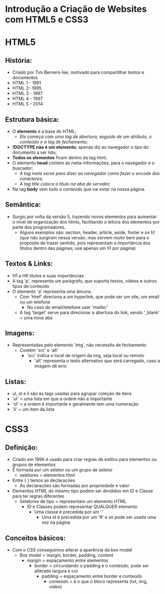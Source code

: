 # Introdução a Criação de Websites com HTML5 e CSS3



# HTML5 

## História:

- Criado por Tim Berners-lee, motivado para compartilhar textos e documentos
- HTML 1 - 1991
- HTML 2- 1995
- HTML 3 - 1997
- HTML 4 - 1997
- HTML 5 - 2014



## Estrutura básica:

- O **elemento** é a base do HTML;
  - *Ele começa com uma tag de abertura, seguido de um atributo, o conteúdo e a tag de fechamento;*
- **!DOCTYPE não é um elemento**; apenas diz ao navegador o tipo do documento a ser lido;
- **Todos os elementos** ficam dentro da tag html;
- O elemento **head** contém as meta-informações, para o navegador e o buscador;
  - *A tag meta serve para dizer ao navegador como fazer o encode dos caracteres;*
  - *A tag title coloca o título na aba do servidor;*
- Na tag **body** vem todo o conteúdo que vai estar na nossa página.



## Semântica:

- Surgiu por volta da versão 5, trazendo novos elementos para aumentar o nível de organização dos htmls, facilitando a leitura dos elementos por parte dos programadores.
  - Alguns exemplos são: section, header, article, aside, footer e os h1 (que não surgiram nessa versão, mas servem muito bem para o propósito de trazer sentido, pois representam a importância dos titulos dentro das páginas; use apenas um h1 por página)



## Textos & Links:

- H1 a H6 títulos e suas importâncias
- A tag 'p', representa um parágrafo, que suporta textos, vídeos e outros tipos de conteúdo
- O elemento 'a' representa uma âncora:
  - Com 'Href' direciona a um hyperlink, que pode ser um site, um email ou um telefone
    - No caso do email/telefone usar 'mailto:'
  - A tag 'target' serve para direcionar a abertura do link, sendo '_blank' = uma nova aba



## Imagens:

- Representadas pelo elemento 'img', não necessita de fechamento
  - Contém 'src' e 'alt'
    - 'src' indica o local de origem da img, seja local ou remoto
      - 'alt' representa o texto alternativo que será carregado, caso a imagem dê erro



## Listas:

- ul, ol e li são as tags usadas para agrupar coleção de itens
- 'ul' = uma lista em que a ordem não é importante
- 'ol' = a ordem é importante e geralmente tem uma numeração
- 'li' = um item da lista



# CSS3

## Definição:

- Criado em 1996 é usado para criar regras de estilos para elementos ou grupos de elementos
- É formada por um seletor ou um grupo de seletor
  - seletores = elementos html
- Entre { } temos as declarações
  - As declarações são formadas por propriedade e  valor
- Elementos HTML do mesmo tipo podem ser divididos em ID e Classe para ter regras diferentes
  - Seletores de tipo = representam um elemento HTML
    - ID e Classes podem representar QUALQUER elemento
      - Uma classe é precedida por um '.'
        - Uma id é precedida por um '#' e só pode ser usada uma vez na página



## Conceitos básicos:

- Com o CSS conseguimos alterar a aparência da box model
  - Box model = margin, border, padding, content
    - margin = espaçamento entre elementos
      - border = circundando o padding e o conteúdo, pode ser alterado largura e cor
        - padding = espaçamento entre border e conteúdo
          - conteúdo = é o que o bloco representa (txt, img, video)



